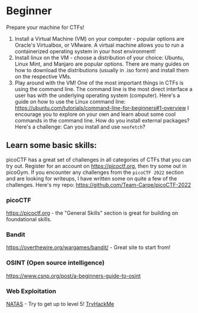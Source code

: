 # Beginner

Prepare your machine for CTFs!
1. Install a Virtual Machine (VM) on your computer - popular options are Oracle's Virtualbox, or VMware. A virtual machine allows you to run a containerized operating system in your host environment!
2. Install linux on the VM - choose a distribution of your choice: Ubuntu, Linux Mint, and Manjaro are popular options. There are many guides on how to download the distributions (usually in .iso form) and install them on the respective VMs.
3. Play around with the VM! One of the most important things in CTFs is using the command line. The command line is the most direct interface a user has with the underlying operating system (computer). Here's a guide on how to use the Linux command line: https://ubuntu.com/tutorials/command-line-for-beginners#1-overview
I encourage you to explore on your own and learn about some cool commands in the command line. How do you install external packages? Here's a challenge: Can you install and use `neofetch`?

## Learn some basic skills:

picoCTF has a great set of challenges in all categories of CTFs that you can try out. Register for an account on https://picoctf.org, then try some out in picoGym. If you encounter any challenges from the `picoCTF 2022` section and are looking for writeups, I have written some on quite a few of the challenges. Here's my repo: https://github.com/Team-Carpe/picoCTF-2022

### picoCTF
https://picoctf.org - the "General Skills" section is great for building on foundational skills.

### Bandit
https://overthewire.org/wargames/bandit/ - Great site to start from!

### OSINT (Open source intelligence)
https://www.csnp.org/post/a-beginners-guide-to-osint

### Web Exploitation 
[NATAS](https://overthewire.org/wargames/natas/) - Try to get up to level 5!
[TryHackMe](https://tryhackme.com/)
